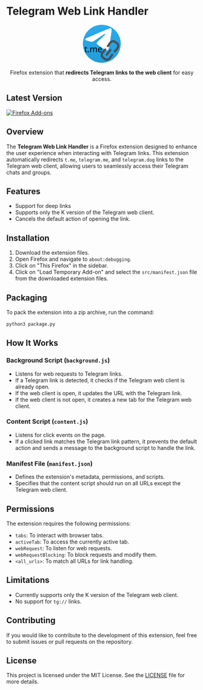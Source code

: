 # Telegram Web Link Handler

<p align="center"><a rel="noreferrer noopener" href="https://addons.mozilla.org/en-US/firefox/addon/telegram-web-link-handler/">
<img src="src/icons/icon.svg" alt="extension icon" height="100px"/>
</a>
</p>
<p align="center">
Firefox extension that <b>redirects Telegram links to the web client</b> for easy access.
</p>

## Latest Version

<a rel="noreferrer noopener" href="https://addons.mozilla.org/en-US/firefox/addon/telegram-web-link-handler/"><img alt="Firefox Add-ons" src="https://img.shields.io/badge/Firefox-141e24.svg?&style=for-the-badge&logo=firefox-browser&logoColor=white"></a>

## Overview

The **Telegram Web Link Handler** is a Firefox extension designed to enhance the user experience when interacting with Telegram links. This extension automatically redirects `t.me`, `telegram.me`, and `telegram.dog` links to the Telegram web client, allowing users to seamlessly access their Telegram chats and groups.

## Features

- Support for deep links
- Supports only the K version of the Telegram web client.
- Cancels the default action of opening the link.

## Installation

1. Download the extension files.
2. Open Firefox and navigate to `about:debugging`.
3. Click on "This Firefox" in the sidebar.
4. Click on "Load Temporary Add-on" and select the `src/manifest.json` file from the downloaded extension files.

## Packaging
To pack the extension into a zip archive, run the command:
```bash
python3 package.py 
```

## How It Works

### Background Script (`background.js`)

- Listens for web requests to Telegram links.
- If a Telegram link is detected, it checks if the Telegram web client is already open.
- If the web client is open, it updates the URL with the Telegram link.
- If the web client is not open, it creates a new tab for the Telegram web client.

### Content Script (`content.js`)

- Listens for click events on the page.
- If a clicked link matches the Telegram link pattern, it prevents the default action and sends a message to the background script to handle the link.

### Manifest File (`manifest.json`)

- Defines the extension's metadata, permissions, and scripts.
- Specifies that the content script should run on all URLs except the Telegram web client.

## Permissions

The extension requires the following permissions:

- `tabs`: To interact with browser tabs.
- `activeTab`: To access the currently active tab.
- `webRequest`: To listen for web requests.
- `webRequestBlocking`: To block requests and modify them.
- `<all_urls>`: To match all URLs for link handling.

## Limitations

- Currently supports only the K version of the Telegram web client.
- No support for `tg://` links.

## Contributing

If you would like to contribute to the development of this extension, feel free to submit issues or pull requests on the repository.

## License

This project is licensed under the MIT License. See the [LICENSE](LICENSE.txt) file for more details.
